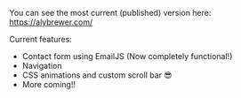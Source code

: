 You can see the most current (published) version here: https://alybrewer.com/

Current features:
* Contact form using EmailJS (Now completely functional!)
* Navigation 
* CSS animations and custom scroll bar 😎
* More coming!!